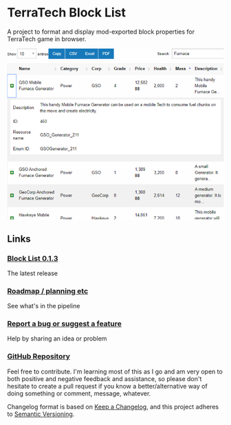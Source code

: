 # TerraTech Block List

A project to format and display mod-exported block properties for TerraTech game in browser.

[![Screenshot](docs/Screenshot%200.1.0.PNG)](https://danny-alexander.github.io/terratech-block-list/block-list.html)

## Links

### [Block List 0.1.3](https://danny-alexander.github.io/terratech-block-list/block-list.html)

The latest release

### [Roadmap / planning etc](https://app.gitkraken.com/glo/board/XVD-R2R-2QAPHQed)

See what's in the pipeline

### [Report a bug or suggest a feature](https://github.com/Danny-Alexander/terratech-block-list/issues/new/choose)

Help by sharing an idea or problem

### [GitHub Repository](https://github.com/Danny-Alexander/terratech-block-list)

Feel free to contribute. I'm learning most of this as I go and am very open to both positive and negative feedback and assistance, so please don't hesitate to create a pull request if you know a better/alternative way of doing something or comment, message, whatever.

Changelog format is based on [Keep a Changelog](https://keepachangelog.com/en/1.0.0/),
and this project adheres to [Semantic Versioning](https://semver.org/spec/v2.0.0.html).
